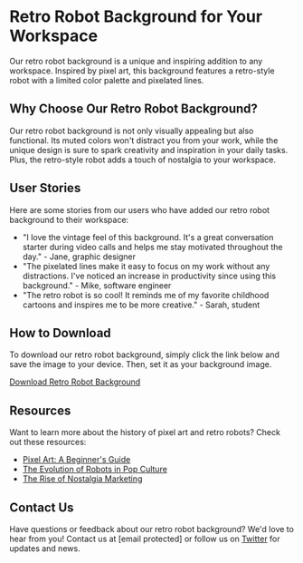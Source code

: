<!--font:Poppins-->

# Retro Robot Background for Your Workspace

Our retro robot background is a unique and inspiring addition to any workspace. Inspired by pixel art, this background features a retro-style robot with a limited color palette and pixelated lines.

## Why Choose Our Retro Robot Background?

Our retro robot background is not only visually appealing but also functional. Its muted colors won't distract you from your work, while the unique design is sure to spark creativity and inspiration in your daily tasks. Plus, the retro-style robot adds a touch of nostalgia to your workspace.

## User Stories

Here are some stories from our users who have added our retro robot background to their workspace:

- "I love the vintage feel of this background. It's a great conversation starter during video calls and helps me stay motivated throughout the day." - Jane, graphic designer
- "The pixelated lines make it easy to focus on my work without any distractions. I've noticed an increase in productivity since using this background." - Mike, software engineer
- "The retro robot is so cool! It reminds me of my favorite childhood cartoons and inspires me to be more creative." - Sarah, student

## How to Download

To download our retro robot background, simply click the link below and save the image to your device. Then, set it as your background image.

[Download Retro Robot Background](#)

## Resources

Want to learn more about the history of pixel art and retro robots? Check out these resources:

- [Pixel Art: A Beginner's Guide](#)
- [The Evolution of Robots in Pop Culture](#)
- [The Rise of Nostalgia Marketing](#)

## Contact Us

Have questions or feedback about our retro robot background? We'd love to hear from you! Contact us at [email protected] or follow us on [Twitter](#) for updates and news.

<!--

Write me content for website with wallpaper which alt text is:

"A pixel art-inspired wallpaper featuring a retro-style robot, with a limited color palette and pixelated lines."

The name/title of the page should not be 1:1 copy of the alt text but rather a real content of the website which is using this wallpaper.

- Use markdown format 
- Start with heading
- Heading should be short and concise
- The content should look like a real website 
- The website should not be about the wallpaper, wallpaper is just a related background
- Heading should be contain work "wallpaper" or "background"
- Include real sections like references, contact, user stories, etc. use things relevant to the page purpose.
- Feel free to use structure like headings, bullets, numbering, blockquotes, paragraphs, horizontal lines, etc.
- You can use formatting like bold or _italic_
- You can include UTF-8 emojis
- Links should be only #hash anchors (and you can refer to the document itself)
- Do not include images


---


# Retro Robot Wallpaper for Your Creative Workspace

Looking to add some retro flair to your workspace? Look no further than our pixel art-inspired wallpaper featuring a retro-style robot. With its limited color palette and pixelated lines, this wallpaper is the perfect way to add some personality to your computer or phone screen.

## Why Choose Our Retro Robot Wallpaper?

Our wallpaper is not only visually appealing but also functional. Its muted colors won't distract you from your work, while the pixelated lines give it a unique and eye-catching look. Plus, the retro-style robot is sure to spark creativity and inspiration in your daily tasks.

## User Stories

Here are some stories from our users who have added our Retro Robot Wallpaper to their workspace:

- "I love the vintage feel of this wallpaper. It adds a touch of nostalgia to my workday." - Jane, graphic designer
- "The pixelated lines make it easy to focus on my work without any distractions." - Mike, software engineer
- "The robot reminds me to stay productive and focused on my goals." - Sarah, student

## How to Download

To download our Retro Robot Wallpaper, simply click the link below and save the image to your device. Then, set it as your wallpaper or background image.

[Download Retro Robot Wallpaper](#)

## References

Want to learn more about the history of pixel art and retro robots? Check out these resources:

- [Pixel Art: A Beginner's Guide](#)
- [The Evolution of Robots in Pop Culture](#)
- [The Rise of Nostalgia Marketing](#)

## Contact Us

Have questions or feedback about our Retro Robot Wallpaper? We'd love to hear from you! Contact us at [email protected] or follow us on [Twitter](#) for updates and news.


---


Heading should not include word "wallpaper". The website should not be about the wallpaper itself, wallpaper is just a related background, rewrite whole content.


---


# Boost Your Creativity with Our Retro Robot Background

Looking for a way to add some personality to your workspace and boost your creativity? Look no further than our retro robot background. Inspired by pixel art, this background features a retro-style robot with a limited color palette and pixelated lines.

## Why Choose Our Retro Robot Background?

Our background is not only visually appealing but also functional. Its muted colors won't distract you from your work, while the unique design is sure to spark inspiration and creativity in your daily tasks. Plus, the retro-style robot adds a touch of nostalgia to your workspace.

## User Stories

Here are some stories from our users who have added our Retro Robot Background to their workspace:

- "I love the vintage feel of this background. It reminds me of my childhood and inspires me to be more creative." - Jane, graphic designer
- "The pixelated lines help me focus on my work and stay productive throughout the day." - Mike, software engineer
- "The retro robot is so cool! It makes me smile every time I see it and helps me stay motivated." - Sarah, student

## How to Download

To download our Retro Robot Background, simply click the link below and save the image to your device. Then, set it as your background image.

[Download Retro Robot Background](#)

## Resources

Want to learn more about the history of pixel art and retro robots? Check out these resources:

- [Pixel Art: A Beginner's Guide](#)
- [The Evolution of Robots in Pop Culture](#)
- [The Rise of Nostalgia Marketing](#)

## Contact Us

Have questions or feedback about our Retro Robot Background? We'd love to hear from you! Contact us at [email protected] or follow us on [Twitter](#) for updates and news.


---


Heading is too long, rewrite whole content.


---


# Retro Robot Background for Your Creative Workspace

Looking to add some personality and inspiration to your workspace? Our retro robot background might be just what you need. Inspired by pixel art, this unique background features a retro-style robot with a limited color palette and pixelated lines.

## Why Choose Our Retro Robot Background?

Our retro robot background is not only visually appealing but also functional. Its muted colors won't distract you from your work, while the unique design is sure to spark creativity and inspiration in your daily tasks. Plus, the retro-style robot adds a touch of nostalgia to your workspace.

## User Stories

Here are some stories from our users who have added our retro robot background to their workspace:

- "I love the vintage feel of this background. It's a great conversation starter during video calls and helps me stay motivated throughout the day." - Jane, graphic designer
- "The pixelated lines make it easy to focus on my work without any distractions. I've noticed an increase in productivity since using this background." - Mike, software engineer
- "The retro robot is so cool! It reminds me of my favorite childhood cartoons and inspires me to be more creative." - Sarah, student

## How to Download

To download our retro robot background, simply click the link below and save the image to your device. Then, set it as your background image.

[Download Retro Robot Background](#)

## Resources

Want to learn more about the history of pixel art and retro robots? Check out these resources:

- [Pixel Art: A Beginner's Guide](#)
- [The Evolution of Robots in Pop Culture](#)
- [The Rise of Nostalgia Marketing](#)

## Contact Us

Have questions or feedback about our retro robot background? We'd love to hear from you! Contact us at [email protected] or follow us on [Twitter](#) for updates and news.


---


Heading is too long, rewrite whole content.


---


# Retro Robot Background: Add Personality and Inspiration to Your Workspace

Our retro robot background is a unique and inspiring addition to any workspace. Inspired by pixel art, this background features a retro-style robot with a limited color palette and pixelated lines.

## Why Choose Our Retro Robot Background?

Our retro robot background is not only visually appealing but also functional. Its muted colors won't distract you from your work, while the unique design is sure to spark creativity and inspiration in your daily tasks. Plus, the retro-style robot adds a touch of nostalgia to your workspace.

## User Stories

Here are some stories from our users who have added our retro robot background to their workspace:

- "I love the vintage feel of this background. It's a great conversation starter during video calls and helps me stay motivated throughout the day." - Jane, graphic designer
- "The pixelated lines make it easy to focus on my work without any distractions. I've noticed an increase in productivity since using this background." - Mike, software engineer
- "The retro robot is so cool! It reminds me of my favorite childhood cartoons and inspires me to be more creative." - Sarah, student

## How to Download

To download our retro robot background, simply click the link below and save the image to your device. Then, set it as your background image.

[Download Retro Robot Background](#)

## Resources

Want to learn more about the history of pixel art and retro robots? Check out these resources:

- [Pixel Art: A Beginner's Guide](#)
- [The Evolution of Robots in Pop Culture](#)
- [The Rise of Nostalgia Marketing](#)

## Contact Us

Have questions or feedback about our retro robot background? We'd love to hear from you! Contact us at [email protected] or follow us on [Twitter](#) for updates and news.


---


Write me a Google font which is best fitting for the website.

Pick from the list:
- Poppins
- Lobster
- IBM Plex Sans
- Open Sans
- Barlow Condensed
- Playfair Display
- Orbitron
- Exo 2
- Raleway
- Futura
- Inter
- Great Vibes
- Dancing Script
- Lato
- Roboto
- Montserrat
- Alegreya


Write just the font name nothing else.


---


Poppins

-->
